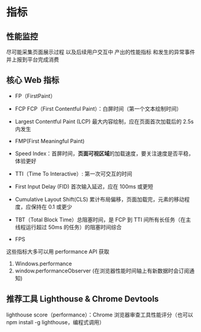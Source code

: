 # 指标

## 性能监控

尽可能采集页面展示过程
以及后续用户交互中
产出的性能指标
和发生的异常事件
并上报到平台完成消费

## 核心 Web 指标

- FP（FirstPaint）
- FCP FCP（First Contentful Paint）：白屏时间（第一个文本绘制时间）
- Largest Contentful Paint (LCP) 最大内容绘制，应在页面首次加载后的 2.5s 内发生
- FMP(First Meaningful Paint)

- Speed Index：首屏时间，**页面可视区域**的加载速度，要关注速度是否平稳，体验更好

- TTI（Time To Interactive）: 第一次可交互的时间
- First Input Delay (FID) 首次输入延迟，应在 100ms 或更短

- Cumulative Layout Shift(CLS) 累计布局偏移，页面加载完，元素的移动程度，应保持在 0.1 或更少

- TBT（Total Block Time）总阻塞时间，是 FCP 到 TTI 间所有长任务（在主线程运行超过 50ms 的任务）的阻塞时间综合

- FPS

这些指标大多可以用 performance API 获取

1. Windows.performance
2. window.performanceObserver
    (在浏览器性能时间轴上有新数据时会订阅通知)

## 推荐工具 Lighthouse & Chrome Devtools

lighthouse score（performance）：Chrome 浏览器审查工具性能评分（也可以 npm install -g lighthouse，编程式调用）
